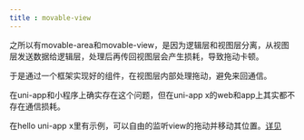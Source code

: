 ```yaml
---
title : movable-view
---
```


<!-- ## movable-view -->

<!-- UTSCOMJSON.movable-view.name -->

<!-- UTSCOMJSON.movable-view.description -->

<!-- UTSCOMJSON.movable-view.compatibility -->

之所以有movable-area和movable-view，是因为逻辑层和视图层分离，从视图层发送数据给逻辑层，处理后再传回视图层会产生损耗，导致拖动卡顿。

于是通过一个框架实现好的组件，在视图层内部处理拖动，避免来回通信。

在uni-app和小程序上确实存在这个问题，但在uni-app x的web和app上其实都不存在通信损耗。

在hello uni-app x里有示例，可以自由的监听view的拖动并移动其位置。[详见](https://gitcode.net/dcloud/hello-uni-app-x/-/blob/alpha/pages/component/general-event/touch-event.uvue)

<!-- UTSCOMJSON.movable-view.attribute -->

<!-- UTSCOMJSON.movable-view.event -->

<!-- UTSCOMJSON.movable-view.component_type -->

<!-- UTSCOMJSON.movable-view.children -->

<!-- UTSCOMJSON.movable-view.example -->

<!-- UTSCOMJSON.movable-view.reference -->
